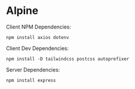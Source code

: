# Alpine
Client NPM Dependencies:
```
npm install axios dotenv 
```

Client Dev Dependencies:
```
npm install -D tailwindcss postcss autoprefixer
```

Server Dependencies:
```
npm install express
```
